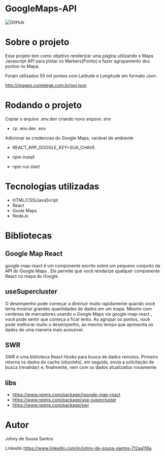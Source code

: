 # GoogleMaps-API
![GitHub](https://img.shields.io/github/license/Johny-Fullstack/GoogleMaps-API)

# Sobre o projeto

Esse projeto  tem como  objetivo  renderizar uma página utilizando o Maps Javascript API para plotar os Markers(Points) e fazer agrupamento dos pontos no Mapa.

Foram utilizados 50 mil pontos com Latitude e  Longitude em formato Json.

http://images.contelege.com.br/poi.json

# Rodando o projeto

Copiar o arquivo .env.dev criando novo arquivo .env
- cp .env.dev .env

Adicionar as credencias do Google Maps, variável de ambiente 
- REACT_APP_GOOGLE_KEY=SUA_CHAVE

- npm install
- npm run start

#  Tecnologias utilizadas

- HTML/CSS/JavaScript
-  React
-  Goole Maps
-  NodeJs

# Bibliotecas

## Google Map React

google-map-react é um componente escrito sobre um pequeno conjunto da API do Google Maps . 
Ele permite que você renderize qualquer componente React no mapa do Google.


## useSupercluster

O desempenho pode começar a diminuir muito rapidamente quando você tenta mostrar grandes quantidades de dados em um mapa. Mesmo com centenas de marcadores usando o Google Maps via google-map-react , você pode sentir que começa a ficar lento. Ao agrupar os pontos, você pode melhorar muito o desempenho, ao mesmo tempo que apresenta os dados de uma maneira mais acessível.


## SWR 

SWR é uma biblioteca React Hooks para busca de dados remotos.
Primeiro retorna os dados do cache (obsoleto), em seguida, envia a solicitação de busca (revalidar) e, finalmente, vem com os dados atualizados novamente.


## libs

- https://www.npmjs.com/package//google-map-react
- https://www.npmjs.com/package/use-supercluster
- https://www.npmjs.com/package/swr

# Autor

Johny de Sousa Santos

Linkedin
https://www.linkedin.com/in/johny-de-sousa-santos-712aa116a

